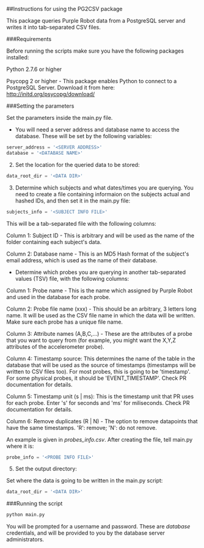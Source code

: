 ##Instructions for using the PG2CSV package

This package queries Purple Robot data from a PostgreSQL server and writes it into tab-separated CSV files.

###Requirements

Before running the scripts make sure you have the following packages installed:

Python 2.7.6 or higher

Psycopg 2 or higher - This package enables Python to connect to a PostgreSQL Server. Download it from here:
http://initd.org/psycopg/download/

###Setting the parameters

Set the parameters inside the main.py file. 

* You will need a server address and database name to access the database. These will be set by the following variables:
```python
server_address = '<SERVER ADDRESS>'
database = '<DATABASE NAME>'
```

2. Set the location for the queried data to be stored:

```python
data_root_dir = '<DATA DIR>'
```

3. Determine which subjects and what dates/times you are querying. You need to create a file containing informaion on the subjects actual and hashed IDs, and then set it in the main.py file:

```python
subjects_info = '<SUBJECT INFO FILE>'
```
This will be a tab-separated file with the following columns:

Column 1: Subject ID - This is arbitrary and will be used as the name of the folder containing each subject's data.

Column 2: Database name - This is an MD5 Hash format of the subject's email address, which is used as the name of their database.
<!-- Columns 3-5: Date (yyyy-mm-dd) - the start date 
Columns 6-7: Time (HH:mm) - the start time (the hour is in 24-hour format).
Columns 8-10: Date (yyyy-mm-dd) - the end date 
Columns 11-12: Time (HH:mm) - the end time (the hour is in 24-hour format).
 -->

* Determine which probes you are querying in another tab-separated values (TSV) file, with the following columns:

Column 1: Probe name - This is the name which assigned by Purple Robot and used in the database for each probe.

Column 2: Probe file name (xxx) - This should be an arbitrary, 3 letters long name. It will be used as the CSV file name in which the data will be written. Make sure each probe has a unique file name.

Column 3: Attribute names (A,B,C,...) - These are the attributes of a probe that you want to query from (for example, you might want the X,Y,Z attributes of the accelerometer probe).

Column 4: Timestamp source: This determines the name of the table in the database that will be used as the source of timestamps (timestamps will be written to CSV files too). For most probes, this is going to be 'timestamp'. For some physical probes, it should be 'EVENT_TIMESTAMP'. Check PR documentation for details.

Column 5: Timestamp unit (s | ms): This is the timestamp unit that PR uses for each probe. Enter 's' for seconds and 'ms' for miliseconds. Check PR documentation for details.

Column 6: Remove duplicates (R | N) - The option to remove datapoints that have the same timestamps. 'R': remove; 'N': do not remove.

An example is given in *probes_info.csv*. After creating the file, tell main.py where it is:

```python
probe_info = '<PROBE INFO FILE>'
```

5. Set the output directory:

Set where the data is going to be written in the main.py script:

```python
data_root_dir = '<DATA DIR>'
```

###Running the script

```python
python main.py
```

You will be prompted for a username and password. These are *database* credentials, and will be provided to you by the database server administrators.
